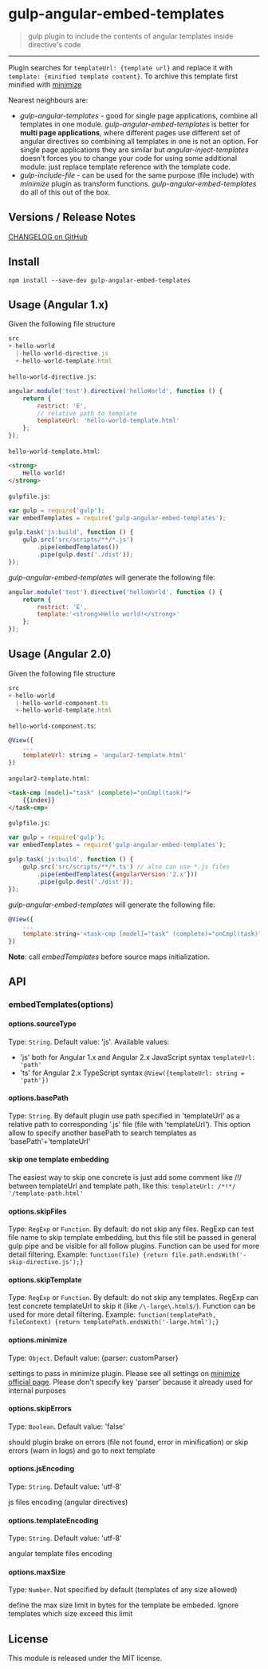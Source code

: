 # gulp-angular-embed-templates

> gulp plugin to include the contents of angular templates inside directive's code

----

Plugin searches for `templateUrl: {template url}` and replace it with `template: {minified template content}`. To archive this template first minified with [minimize](https://www.npmjs.com/package/minimize)

Nearest neighbours are:

*   *gulp-angular-templates* - good for single page applications, combine all templates in one module. *gulp-angular-embed-templates* is better for **multi page applications**, where different pages use different set of angular directives so combining all templates in one is not an option. For single page applications they are similar but *angular-inject-templates* doesn't forces you to change your code for using some additional module: just replace template reference with the template code.
*   *gulp-include-file* - can be used for the same purpose (file include) with *minimize* plugin as transform functions. *gulp-angular-embed-templates* do all of this out of the box.

## Versions / Release Notes

[CHANGELOG on GitHub](https://github.com/laxa1986/gulp-angular-embed-templates/blob/master/CHANGELOG.md)

## Install

    npm install --save-dev gulp-angular-embed-templates

## Usage (Angular 1.x)

Given the following file structure

```javascript
src
+-hello-world
  |-hello-world-directive.js
  +-hello-world-template.html
```

`hello-world-directive.js`:

```javascript
angular.module('test').directive('helloWorld', function () {
    return {
        restrict: 'E',
        // relative path to template
        templateUrl: 'hello-world-template.html'
    };
});
```

`hello-world-template.html`:

```html
<strong>
    Hello world!
</strong>
```

`gulpfile.js`:

```javascript
var gulp = require('gulp');
var embedTemplates = require('gulp-angular-embed-templates');

gulp.task('js:build', function () {
    gulp.src('src/scripts/**/*.js')
        .pipe(embedTemplates())
        .pipe(gulp.dest('./dist'));
});
```

*gulp-angular-embed-templates* will generate the following file:

```javascript
angular.module('test').directive('helloWorld', function () {
    return {
        restrict: 'E',
        template:'<strong>Hello world!</strong>'
    };
});
```

## Usage (Angular 2.0)

Given the following file structure

```javascript
src
+-hello-world
  |-hello-world-component.ts
  +-hello-world-template.html
```

`hello-world-component.ts`:

```javascript
@View({
    ...
    templateUrl: string = 'angular2-template.html'
})
```

`angular2-template.html`:

```html
<task-cmp [model]="task" (complete)="onCmpl(task)">
    {{index}}
</task-cmp>
```

`gulpfile.js`:

```javascript
var gulp = require('gulp');
var embedTemplates = require('gulp-angular-embed-templates');

gulp.task('js:build', function () {
    gulp.src('src/scripts/**/*.ts') // also can use *.js files
        .pipe(embedTemplates({angularVersion:'2.x'}))
        .pipe(gulp.dest('./dist'));
});
```

*gulp-angular-embed-templates* will generate the following file:

```javascript
@View({
    ...
    template:string='<task-cmp [model]="task" (complete)="onCmpl(task)">{{index}}</task-cmp>'
})
```

**Note**: call _embedTemplates_ before source maps initialization.

## API

### embedTemplates(options)

#### options.sourceType
Type: `String`. Default value: 'js'. Available values:
- 'js' both for Angular 1.x and Angular 2.x JavaScript syntax `templateUrl: 'path'`
- 'ts' for Angular 2.x TypeScript syntax `@View({templateUrl: string = 'path'})`

#### options.basePath
Type: `String`. By default plugin use path specified in 'templateUrl' as a relative path to corresponding '.js' file (file with 'templateUrl'). This option allow to specify another basePath to search templates as 'basePath'+'templateUrl'

#### skip one template embedding
The easiest way to skip one concrete is just add some comment like /*!*/ between templateUrl and template path, like this: `templateUrl: /*!*/ '/template-path.html'`

#### options.skipFiles
Type: `RegExp` or `Function`. By default: do not skip any files. RegExp can test file name to skip template embedding, but this file still be passed in general gulp pipe and be visible for all follow plugins. Function can be used for more detail filtering. Example: `function(file) {return file.path.endsWith('-skip-directive.js');}`

#### options.skipTemplate
Type: `RegExp` or `Function`. By default: do not skip any templates. RegExp can test concrete templateUrl to skip it (like `/\-large\.html$/`). Function can be used for more detail filtering. Example: `function(templatePath, fileContext) {return templatePath.endsWith('-large.html');}`

#### options.minimize
Type: `Object`. Default value: {parser: customParser}

settings to pass in minimize plugin. Please see all settings on [minimize official page](https://www.npmjs.com/package/minimize). Please don't specify key 'parser' because it already used for internal purposes

#### options.skipErrors
Type: `Boolean`. Default value: 'false'

should plugin brake on errors (file not found, error in minification) or skip errors (warn in logs) and go to next template

#### options.jsEncoding
Type: `String`. Default value: 'utf-8'

js files encoding (angular directives)

#### options.templateEncoding
Type: `String`. Default value: 'utf-8'

angular template files encoding

#### options.maxSize
Type: `Number`. Not specified by default (templates of any size allowed)

define the max size limit in bytes for the template be embeded. Ignore templates which size exceed this limit

## License
This module is released under the MIT license.


